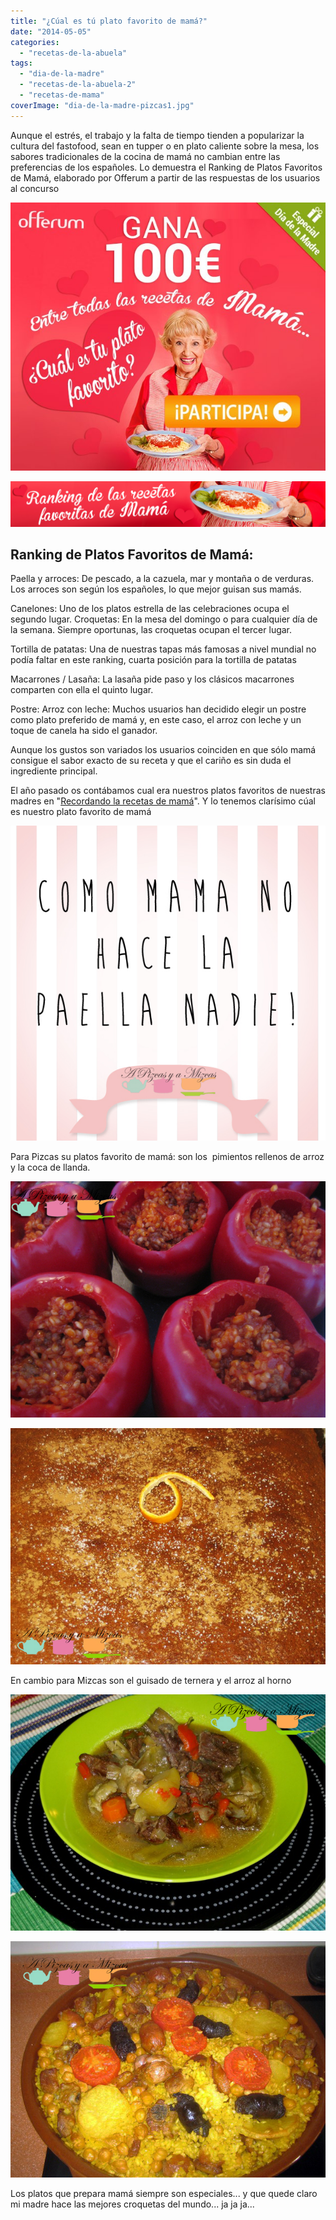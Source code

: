 ```yaml
---
title: "¿Cúal es tú plato favorito de mamá?"
date: "2014-05-05"
categories:
  - "recetas-de-la-abuela"
tags:
  - "dia-de-la-madre"
  - "recetas-de-la-abuela-2"
  - "recetas-de-mama"
coverImage: "dia-de-la-madre-pizcas1.jpg"
---
```


Aunque el estrés, el trabajo y la falta de tiempo tienden a popularizar la cultura del fastofood, sean en tupper o en plato caliente sobre la mesa, los sabores tradicionales de la cocina de mamá no cambian entre las preferencias de los españoles. Lo demuestra el Ranking de Platos Favoritos de Mamá, elaborado por Offerum a partir de las respuestas de los usuarios al concurso

![concursmadre](images/concursmadre.jpg)

![ranking_blog](images/ranking_blog.jpg)

## Ranking de Platos Favoritos de Mamá:

Paella y arroces: De pescado, a la cazuela, mar y montaña o de verduras. Los arroces son según los españoles, lo que mejor guisan sus mamás.

Canelones: Uno de los platos estrella de las celebraciones ocupa el segundo lugar. Croquetas: En la mesa del domingo o para cualquier día de la semana. Siempre oportunas, las croquetas ocupan el tercer lugar.

Tortilla de patatas: Una de nuestras tapas más famosas a nivel mundial no podía faltar en este ranking, cuarta posición para la tortilla de patatas

Macarrones / Lasaña: La lasaña pide paso y los clásicos macarrones comparten con ella el quinto lugar.

Postre: Arroz con leche: Muchos usuarios han decidido elegir un postre como plato preferido de mamá y, en este caso, el arroz con leche y un toque de canela ha sido el ganador.

Aunque los gustos son variados los usuarios coinciden en que sólo mamá consigue el sabor exacto de su receta y que el cariño es sin duda el ingrediente principal.

El año pasado os contábamos cual era nuestros platos favoritos de nuestras madres en "[Recordando la recetas de mamá](/recordando-las-recetas-de-mama/ "Recordando las recetas de mamá")". Y lo tenemos clarísimo cúal es nuestro plato favorito de mamá

![dia-de-la-madre-pizcas](images/dia-de-la-madre-pizcas1.jpg)

Para Pizcas su platos favorito de mamá: son los  pimientos rellenos de arroz y la coca de llanda.

![pimientos-rellenos-apm-10-pizcas](images/pimientos-rellenos-apm-10-pizcas1.jpg)

![bizcocho-apm-14-pizcas](images/bizcocho-apm-14-pizcas1.jpg)

En cambio para Mizcas son el guisado de ternera y el arroz al horno

![guisado-de-ternera-apm-5-pizcas](images/guisado-de-ternera-apm-5-pizcas1.jpg)

![apm-arroz-al-horno-10-pizcas](images/apm-arroz-al-horno-10-pizcas1.jpg)

Los platos que prepara mamá siempre son especiales... y que quede claro mi madre hace las mejores croquetas del mundo... ja ja ja...
